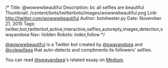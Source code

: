 /*
Title: @wowwwbeautiful
Description: bc all selfies are beautiful
Thumbnail: /content/bots/twitterbots/images/wowwwbeautiful.png
Link: http://twitter.com/wowwwbeautiful
Author: botsheeter.py
Date: November 21, 2015
Tags: twitter,bot,twitterbot,active,interactive,selfies,autoreply,images,detection,swayandsea
Nav: hidden
Robots: index,follow
*/

[@wowwwbeautiful](https://twitter.com/wowwwbeautiful) is a Twitter bot created by [@swayandsea](https://twitter.com/swayandsea) and [@colewillsea](https://twitter.com/colewillsea) that auto-detects and compliments its followers' selfies.

You can read [@swayandsea](https://twitter.com/swayandsea)'s related essay on [Medium](https://medium.com/pieces-of-the-sea/fuck-selfies-9ab348bf44d8#.bqhfgdia7).
